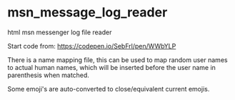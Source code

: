 # msn_message_log_reader
html msn messenger log file reader

Start code from: https://codepen.io/SebFrl/pen/WWbYLP

There is a name mapping file, this can be used to map random user names to actual human names, which will be inserted before the user name in parenthesis when matched.

Some emoji's are auto-converted to close/equivalent current emojis.

